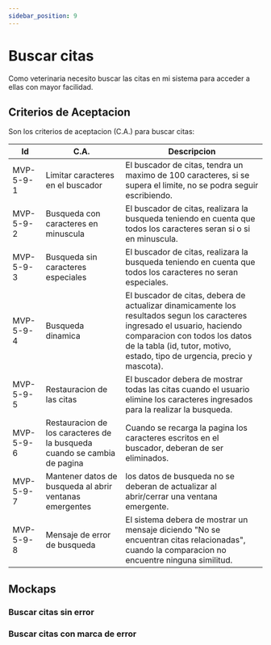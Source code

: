 ```yaml
---
sidebar_position: 9
---
```


# Buscar citas
Como veterinaria necesito buscar las citas en mi sistema para acceder a ellas con mayor facilidad.

<!-- En la siguiente imagen reprecenta el flujo general de la historia de usuario: -->
<!-- ![Task Flow de Gestionar citas](/img/gestionar_citas/agregar_cita/agregar_cita_diagrama.svg) -->

## Criterios de Aceptacion
Son los criterios de aceptacion (C.A.) para buscar citas:

| Id | C.A. | Descripcion | 
|-------------------- | -------- | -------- | 
| MVP-5-9-1 | Limitar caracteres en el buscador | El buscador de citas, tendra un maximo de 100 caracteres, si se supera el limite, no se podra seguir escribiendo. |
| MVP-5-9-2 | Busqueda con caracteres en minuscula | El buscador de citas, realizara la busqueda teniendo en cuenta que todos los caracteres seran si o si en minuscula. |
| MVP-5-9-3 | Busqueda sin caracteres especiales | El buscador de citas, realizara la busqueda teniendo en cuenta que todos los caracteres no seran especiales. |
| MVP-5-9-4 | Busqueda dinamica | El buscador de citas, debera de actualizar dinamicamente los resultados segun los caracteres ingresado el usuario, haciendo comparacion con todos los datos de la tabla (id, tutor, motivo, estado, tipo de urgencia, precio y mascota). |
| MVP-5-9-5 | Restauracion de las citas | El buscador debera de mostrar todas las citas cuando el usuario elimine los caracteres ingresados para la realizar la busqueda. |
| MVP-5-9-6 | Restauracion de los caracteres de la busqueda cuando se cambia de pagina | Cuando se recarga la pagina los caracteres escritos en el buscador, deberan de ser eliminados. |
| MVP-5-9-7 | Mantener datos de busqueda al abrir ventanas emergentes | los datos de busqueda no se deberan de actualizar al abrir/cerrar una ventana emergente. |
| MVP-5-9-8 | Mensaje de error de busqueda | El sistema debera de mostrar un mensaje diciendo "No se encuentran citas relacionadas", cuando la comparacion no encuentre ninguna similitud. |


## Mockaps

### Buscar citas sin error
<!-- ![Mockap de Gestionar citas general](/img/gestionar_citas/agregar_cita/agregar_cita_mockap.svg) -->

### Buscar citas con marca de error
<!-- ![Mockap de Gestionar citas tabla](/img/gestionar_citas/agregar_cita/agregar_cita_error_mockap.svg) -->